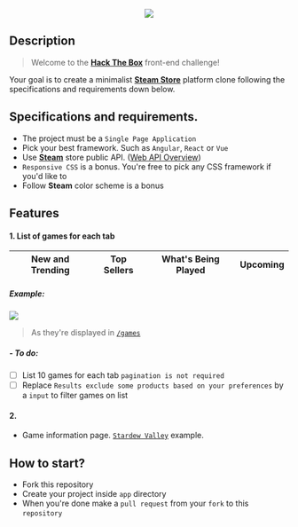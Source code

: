 <p align="center"><img src="https://raw.githubusercontent.com/htb-skill-test/frontend/master/images/front-end-challenge.png"></p>

## Description

> Welcome to the [**Hack The Box**](http://hackthebox.eu) front-end challenge! 

Your goal is to create a minimalist [**Steam Store**](https://store.steampowered.com/) platform clone following the specifications and requirements down below.

## Specifications and requirements.

- The project must be a `Single Page Application`
- Pick your best framework. Such as `Angular`, `React` or `Vue`
- Use [**Steam**](https://store.steampowered.com) store public API. ([Web API Overview](https://partner.steamgames.com/doc/webapi_overview))
- `Responsive CSS` is a bonus. You're free to pick any CSS framework if you'd like to
- Follow **Steam** color scheme is a bonus

## Features

#### 1. List of games for each tab
| New and Trending | Top Sellers | What's Being Played | Upcoming |
|------------------|-------------|---------------------|----------|

##### Example:
![](https://raw.githubusercontent.com/htb-interview/front-end-challenge/master/images/tabs-game-list.png)
> As they're displayed in [`/games`](https://store.steampowered.com/games/)

##### - To do:
- [ ] List 10 games for each tab `pagination is not required`
- [ ] Replace `Results exclude some products based on your preferences` by a `input` to filter games on list

#### 2. 

- Game information page. [`Stardew Valley`](https://store.steampowered.com/app/413150) example.

## How to start?

- Fork this repository
- Create your project inside `app` directory
- When you're done make a `pull request` from your `fork` to this `repository`
